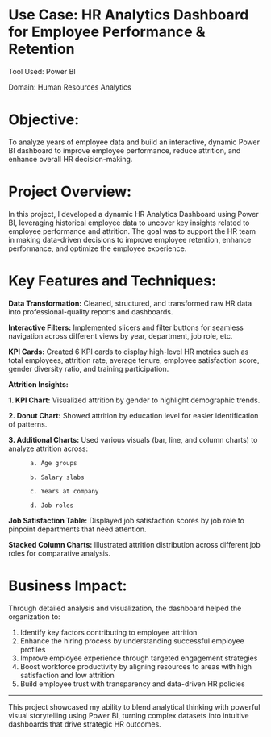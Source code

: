 # Use Case: HR Analytics Dashboard for Employee Performance & Retention

Tool Used: Power BI

Domain: Human Resources Analytics

# Objective: 
To analyze years of employee data and build an interactive, dynamic Power BI dashboard to improve employee performance, reduce attrition, and enhance overall HR decision-making.

# Project Overview:
In this project, I developed a dynamic HR Analytics Dashboard using Power BI, leveraging historical employee data to uncover key insights related to employee performance and attrition. The goal was to support the HR team in making data-driven decisions to improve employee retention, enhance performance, and optimize the employee experience.

# Key Features and Techniques:

**Data Transformation:** Cleaned, structured, and transformed raw HR data into professional-quality reports and dashboards.

**Interactive Filters:** Implemented slicers and filter buttons for seamless navigation across different views by year, department, job role, etc.

**KPI Cards:** Created 6 KPI cards to display high-level HR metrics such as total employees, attrition rate, average tenure, employee satisfaction score, gender diversity ratio, and training participation.

**Attrition Insights:**

   **1. KPI Chart:** Visualized attrition by gender to highlight demographic trends.

   **2. Donut Chart:** Showed attrition by education level for easier identification of patterns.

   **3. Additional Charts:** Used various visuals (bar, line, and column charts) to analyze attrition across:

          a. Age groups

          b. Salary slabs

          c. Years at company

          d. Job roles


**Job Satisfaction Table:** Displayed job satisfaction scores by job role to pinpoint departments that need attention.

**Stacked Column Charts:** Illustrated attrition distribution across different job roles for comparative analysis.


# Business Impact:
Through detailed analysis and visualization, the dashboard helped the organization to:

1. Identify key factors contributing to employee attrition
2. Enhance the hiring process by understanding successful employee profiles
3. Improve employee experience through targeted engagement strategies
4. Boost workforce productivity by aligning resources to areas with high satisfaction and low attrition
5. Build employee trust with transparency and data-driven HR policies
-------------------------------------------------------------------------------------------------------------------------------------------------------------------------------------------
This project showcased my ability to blend analytical thinking with powerful visual storytelling using Power BI, turning complex datasets into intuitive dashboards that drive strategic HR outcomes.

